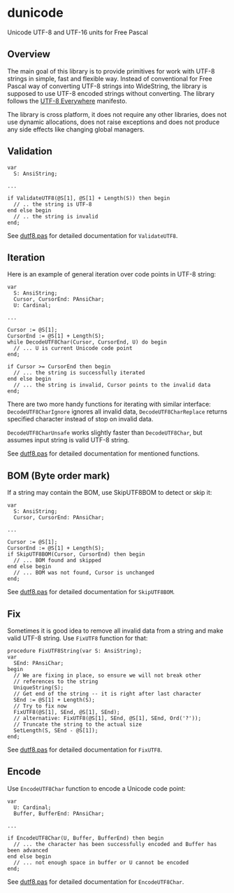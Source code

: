 # dunicode
Unicode UTF-8 and UTF-16 units for Free Pascal

## Overview

The main goal of this library is to provide primitives for work with UTF-8 strings in simple, fast and flexible way. Instead of conventional for Free Pascal way of converting UTF-8 strings into WideString, the library is supposed to use UTF-8 encoded strings without converting. The library follows the [UTF-8 Everywhere](http://utf8everywhere.org/) manifesto.

The library is cross platform, it does not require any other libraries, does not use dynamic allocations, does not raise exceptions and does not produce any side effects like changing global managers.

## Validation

```
var
  S: AnsiString;

...

if ValidateUTF8(@S[1], @S[1] + Length(S)) then begin
  // .. the string is UTF-8
end else begin
  // .. the string is invalid
end;
```

See [dutf8.pas](dutf8.pas) for detailed documentation for `ValidateUTF8`.

## Iteration

Here is an example of general iteration over code points in UTF-8 string:

```
var
  S: AnsiString;
  Cursor, CursorEnd: PAnsiChar;
  U: Cardinal;

...
 
Cursor := @S[1];
CursorEnd := @S[1] + Length(S);
while DecodeUTF8Char(Cursor, CursorEnd, U) do begin
  // ... U is current Unicode code point
end;

if Cursor >= CursorEnd then begin
  // ... the string is successfully iterated
end else begin
  // ... the string is invalid, Cursor points to the invalid data
end;
```

There are two more handy functions for iterating with similar interface: `DecodeUTF8CharIgnore` ignores all invalid data, `DecodeUTF8CharReplace` returns specified character instead of stop on invalid data.

`DecodeUTF8CharUnsafe` works slightly faster than `DecodeUTF8Char`, but assumes input string is valid UTF-8 string.

See [dutf8.pas](dutf8.pas) for detailed documentation for mentioned functions.

## BOM (Byte order mark)

If a string may contain the BOM, use SkipUTF8BOM to detect or skip it:

```
var
  S: AnsiString;
  Cursor, CursorEnd: PAnsiChar;

...

Cursor := @S[1];
CursorEnd := @S[1] + Length(S);
if SkipUTF8BOM(Cursor, CursorEnd) then begin
  // ... BOM found and skipped
end else begin
  // ... BOM was not found, Cursor is unchanged
end;
```

See [dutf8.pas](dutf8.pas) for detailed documentation for `SkipUTF8BOM`.

## Fix

Sometimes it is good idea to remove all invalid data from a string and make valid UTF-8 string. Use `FixUTF8` function for that:

```
procedure FixUTF8String(var S: AnsiString);
var
  SEnd: PAnsiChar;
begin
  // We are fixing in place, so ensure we will not break other
  // references to the string
  UniqueString(S);
  // Get end of the string -- it is right after last character
  SEnd := @S[1] + Length(S);
  // Try to fix now
  FixUTF8(@S[1], SEnd, @S[1], SEnd);
  // alternative: FixUTF8(@S[1], SEnd, @S[1], SEnd, Ord('?'));
  // Truncate the string to the actual size
  SetLength(S, SEnd - @S[1]);
end;
```

See [dutf8.pas](dutf8.pas) for detailed documentation for `FixUTF8`.

## Encode

Use `EncodeUTF8Char` function to encode a Unicode code point:

```
var
  U: Cardinal;
  Buffer, BufferEnd: PAnsiChar;

...

if EncodeUTF8Char(U, Buffer, BufferEnd) then begin
  // ... the character has been successfully encoded and Buffer has been advanced 
end else begin
  // ... not enough space in buffer or U cannot be encoded
end;
```

See [dutf8.pas](dutf8.pas) for detailed documentation for `EncodeUTF8Char`.

